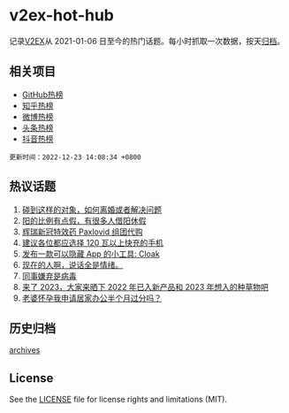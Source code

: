# v2ex-hot-hub

 记录[V2EX](https://www.v2ex.com/)从 2021-01-06 日至今的热门话题。每小时抓取一次数据，按天[归档](archives)。
 
 ## 相关项目

- [GitHub热榜](https://github.com/snaildev/github-hot-hub)
- [知乎热榜](https://github.com/snaildev/zhihu-hot-hub)
- [微博热榜](https://github.com/snaildev/weibo-hot-hub)
- [头条热榜](https://github.com/snaildev/toutiao-hot-hub)
- [抖音热榜](https://github.com/snaildev/douyin-hot-hub)


 `更新时间：2022-12-23 14:08:34 +0800`

## 热议话题

1. [碰到这样的对象，如何离婚或者解决问题](https://www.v2ex.com/t/904157)
1. [阳的比例有点假，有很多人借阳休假](https://www.v2ex.com/t/904124)
1. [辉瑞新冠特效药 Paxlovid 组团代购](https://www.v2ex.com/t/904193)
1. [建议各位都应选择 120 瓦以上快充的手机](https://www.v2ex.com/t/904204)
1. [发布一款可以隐藏 App 的小工具: Cloak](https://www.v2ex.com/t/904132)
1. [现在的人啊，说话全是情绪。](https://www.v2ex.com/t/904130)
1. [同事嫌弃是病毒](https://www.v2ex.com/t/904151)
1. [来了 2023，大家来晒下 2022 年已入新产品和 2023 年想入的种草物吧](https://www.v2ex.com/t/904249)
1. [老婆怀孕我申请居家办公半个月过分吗？](https://www.v2ex.com/t/904239)

## 历史归档

[archives](archives)

## License

See the [LICENSE](LICENSE) file for license rights and limitations (MIT).
